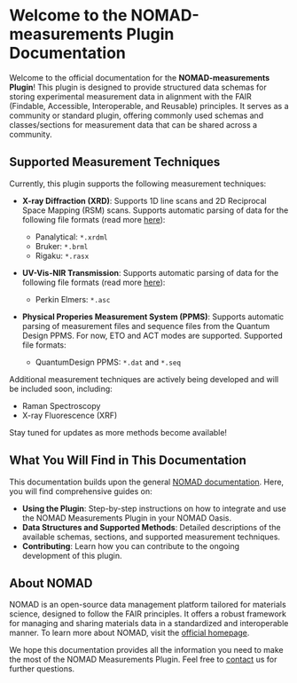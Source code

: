 # Welcome to the NOMAD-measurements Plugin Documentation

Welcome to the official documentation for the **NOMAD-measurements Plugin**! This plugin is designed to provide structured data schemas for storing experimental measurement data in alignment with the FAIR (Findable, Accessible, Interoperable, and Reusable) principles. It serves as a community or standard plugin, offering commonly used schemas and classes/sections for measurement data that can be shared across a community.

## Supported Measurement Techniques

Currently, this plugin supports the following measurement techniques:

- **X-ray Diffraction (XRD)**: Supports 1D line scans and 2D Reciprocal Space 
Mapping (RSM) scans. Supports automatic parsing of data for the following file formats
(read more [here](explanation/schemas.md#x-ray-diffraction)):
  - Panalytical: `*.xrdml`
  - Bruker: `*.brml`
  - Rigaku: `*.rasx`

- **UV-Vis-NIR Transmission**: Supports automatic parsing of data for the following 
file formats (read more [here](explanation/schemas.md#transmission-spectrophotometry)):
  - Perkin Elmers: `*.asc`
 
- **Physical Properies Measurement System (PPMS)**: Supports automatic parsing of
measurement files and sequence files from the Quantum Design PPMS. For now, ETO and 
ACT modes are supported. Supported file formats:
  - QuantumDesign PPMS: `*.dat` and `*.seq`

Additional measurement techniques are actively being developed and will be included soon, including:

- Raman Spectroscopy
- X-ray Fluorescence (XRF)

Stay tuned for updates as more methods become available!

## What You Will Find in This Documentation

This documentation builds upon the general [NOMAD documentation](https://nomad-lab.eu/prod/v1/staging/docs/explanation/data.html). Here, you will find comprehensive guides on:

- **Using the Plugin**: Step-by-step instructions on how to integrate and use the NOMAD Measurements Plugin in your NOMAD Oasis.
- **Data Structures and Supported Methods**: Detailed descriptions of the available schemas, sections, and supported measurement techniques.
- **Contributing**: Learn how you can contribute to the ongoing development of this plugin.

## About NOMAD

NOMAD is an open-source data management platform tailored for materials science, designed to follow the FAIR principles. It offers a robust framework for managing and sharing materials data in a standardized and interoperable manner. To learn more about NOMAD, visit the [official homepage](https://nomad-lab.eu).


We hope this documentation provides all the information you need to make the most of the NOMAD Measurements Plugin. Feel free to [contact](contact.md) us for further questions.


